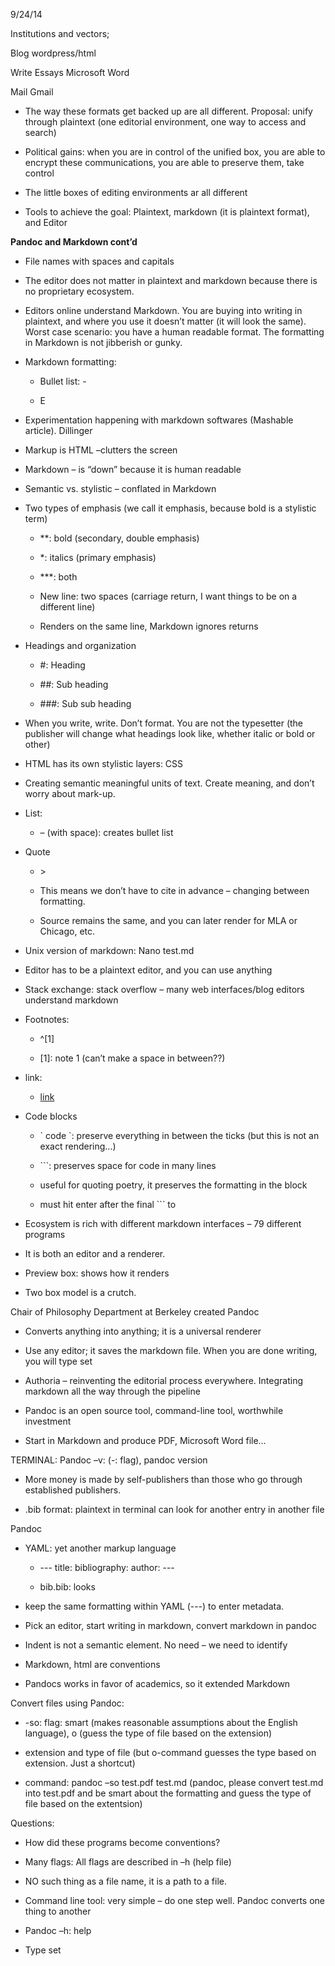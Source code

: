 9/24/14

Institutions and vectors;

Blog wordpress/html

Write Essays Microsoft Word

Mail Gmail

-   The way these formats get backed up are all different. Proposal:
    unify through plaintext (one editorial environment, one way to
    access and search)

-   Political gains: when you are in control of the unified box, you are
    able to encrypt these communications, you are able to preserve them,
    take control

-   The little boxes of editing environments ar all different

-   Tools to achieve the goal: Plaintext, markdown (it is plaintext
    format), and Editor

**Pandoc and Markdown cont’d**

-   File names with spaces and capitals

-   The editor does not matter in plaintext and markdown because there
    is no proprietary ecosystem.

-   Editors online understand Markdown. You are buying into writing in
    plaintext, and where you use it doesn’t matter (it will look the
    same). Worst case scenario: you have a human readable format. The
    formatting in Markdown is not jibberish or gunky.

-   Markdown formatting:

    -   Bullet list: -

    -   E

-   Experimentation happening with markdown softwares (Mashable
    article). Dillinger

-   Markup is HTML –clutters the screen

-   Markdown – is “down” because it is human readable

-   Semantic vs. stylistic – conflated in Markdown

-   Two types of emphasis (we call it emphasis, because bold is a
    stylistic term)

    -   \*\*: bold (secondary, double emphasis)

    -   \*: italics (primary emphasis)

    -   \*\*\*: both

    -   New line: two spaces (carriage return, I want things to be on a
        different line)

    -   Renders on the same line, Markdown ignores returns

-   Headings and organization

    -   \#: Heading

    -   \#\#: Sub heading

    -   \#\#\#: Sub sub heading

-   When you write, write. Don’t format. You are not the typesetter (the
    publisher will change what headings look like, whether italic or
    bold or other)

-   HTML has its own stylistic layers: CSS

-   Creating semantic meaningful units of text. Create meaning, and
    don’t worry about mark-up.

-   List:

    -   – (with space): creates bullet list

-   Quote

    -   \>

    -   This means we don’t have to cite in advance – changing between
        formatting.

    -   Source remains the same, and you can later render for MLA or
        Chicago, etc.

-   Unix version of markdown: Nano test.md

-   Editor has to be a plaintext editor, and you can use anything

-   Stack exchange: stack overflow – many web interfaces/blog editors
    understand markdown

-   Footnotes:

    -   \^[1]

    -   [1]: note 1 (can’t make a space in between??)

-   link:

    -   [link]([www.google.com](http://www.google.com))

-   Code blocks

    -   \` code \`: preserve everything in between the ticks (but this
        is not an exact rendering…)

    -   \`\`\`: preserves space for code in many lines

    -   useful for quoting poetry, it preserves the formatting in the
        block

    -   must hit enter after the final \`\`\` to

-   Ecosystem is rich with different markdown interfaces – 79 different
    programs

-   It is both an editor and a renderer.

-   Preview box: shows how it renders

-   Two box model is a crutch.

Chair of Philosophy Department at Berkeley created Pandoc

-   Converts anything into anything; it is a universal renderer

-   Use any editor; it saves the markdown file. When you are done
    writing, you will type set

-   Authoria – reinventing the editorial process everywhere. Integrating
    markdown all the way through the pipeline

-   Pandoc is an open source tool, command-line tool, worthwhile
    investment

-   Start in Markdown and produce PDF, Microsoft Word file…

TERMINAL: Pandoc –v: (-: flag), pandoc version

-   More money is made by self-publishers than those who go through
    established publishers.

-   .bib format: plaintext in terminal can look for another entry in
    another file

Pandoc

-   YAML: yet another markup language

    -   --- title: bibliography: author: ---

    -   bib.bib: looks

-   keep the same formatting within YAML (---) to enter metadata.

-   Pick an editor, start writing in markdown, convert markdown in
    pandoc

-   Indent is not a semantic element. No need – we need to identify

-   Markdown, html are conventions

-   Pandocs works in favor of academics, so it extended Markdown

Convert files using Pandoc:

-   -so: flag: smart (makes reasonable assumptions about the English
    language), o (guess the type of file based on the extension)

-   extension and type of file (but o-command guesses the type based on
    extension. Just a shortcut)

-   command: pandoc –so test.pdf test.md (pandoc, please convert test.md
    into test.pdf and be smart about the formatting and guess the type
    of file based on the extentsion)

Questions:

-   How did these programs become conventions?

-   Many flags: All flags are described in –h (help file)

-   NO such thing as a file name, it is a path to a file.

-   Command line tool: very simple – do one step well. Pandoc converts
    one thing to another

-   Pandoc –h: help

-   Type set